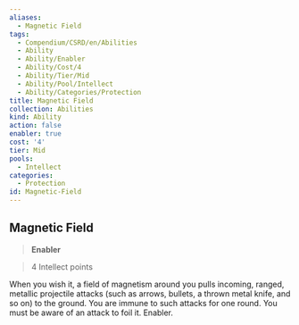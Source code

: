 ```yaml
---
aliases:
  - Magnetic Field
tags:
  - Compendium/CSRD/en/Abilities
  - Ability
  - Ability/Enabler
  - Ability/Cost/4
  - Ability/Tier/Mid
  - Ability/Pool/Intellect
  - Ability/Categories/Protection
title: Magnetic Field
collection: Abilities
kind: Ability
action: false
enabler: true
cost: '4'
tier: Mid
pools:
  - Intellect
categories:
  - Protection
id: Magnetic-Field
---
```

## Magnetic Field    
>**Enabler**    
>4 Intellect points  
    
When you wish it, a field of magnetism around you pulls incoming, ranged, metallic projectile attacks (such as arrows, bullets, a thrown metal knife, and so on) to the ground. You are immune to such attacks for one round. You must be aware of an attack to foil it. Enabler.
